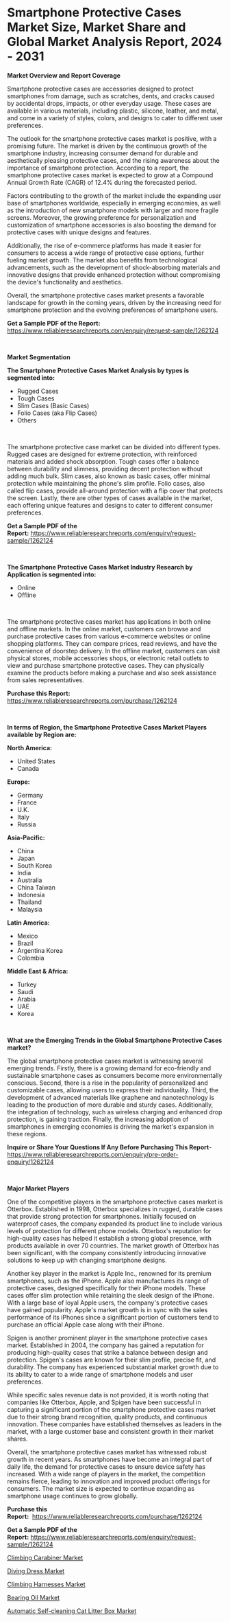 <p><h1>Smartphone Protective Cases Market Size, Market Share and Global Market Analysis Report, 2024 - 2031</h1></p><p><strong>Market Overview and Report Coverage</strong></p>
<p><p>Smartphone protective cases are accessories designed to protect smartphones from damage, such as scratches, dents, and cracks caused by accidental drops, impacts, or other everyday usage. These cases are available in various materials, including plastic, silicone, leather, and metal, and come in a variety of styles, colors, and designs to cater to different user preferences.</p><p>The outlook for the smartphone protective cases market is positive, with a promising future. The market is driven by the continuous growth of the smartphone industry, increasing consumer demand for durable and aesthetically pleasing protective cases, and the rising awareness about the importance of smartphone protection. According to a report, the smartphone protective cases market is expected to grow at a Compound Annual Growth Rate (CAGR) of 12.4% during the forecasted period.</p><p>Factors contributing to the growth of the market include the expanding user base of smartphones worldwide, especially in emerging economies, as well as the introduction of new smartphone models with larger and more fragile screens. Moreover, the growing preference for personalization and customization of smartphone accessories is also boosting the demand for protective cases with unique designs and features.</p><p>Additionally, the rise of e-commerce platforms has made it easier for consumers to access a wide range of protective case options, further fueling market growth. The market also benefits from technological advancements, such as the development of shock-absorbing materials and innovative designs that provide enhanced protection without compromising the device's functionality and aesthetics.</p><p>Overall, the smartphone protective cases market presents a favorable landscape for growth in the coming years, driven by the increasing need for smartphone protection and the evolving preferences of smartphone users.</p></p>
<p><strong>Get a Sample PDF of the Report:</strong> <a href="https://www.reliableresearchreports.com/enquiry/request-sample/1262124">https://www.reliableresearchreports.com/enquiry/request-sample/1262124</a></p>
<p>&nbsp;</p>
<p><strong>Market Segmentation</strong></p>
<p><strong>The Smartphone Protective Cases Market Analysis by types is segmented into:</strong></p>
<p><ul><li>Rugged Cases</li><li>Tough Cases</li><li>Slim Cases (Basic Cases)</li><li>Folio Cases (aka Flip Cases)</li><li>Others</li></ul></p>
<p>&nbsp;</p>
<p><p>The smartphone protective case market can be divided into different types. Rugged cases are designed for extreme protection, with reinforced materials and added shock absorption. Tough cases offer a balance between durability and slimness, providing decent protection without adding much bulk. Slim cases, also known as basic cases, offer minimal protection while maintaining the phone's slim profile. Folio cases, also called flip cases, provide all-around protection with a flip cover that protects the screen. Lastly, there are other types of cases available in the market, each offering unique features and designs to cater to different consumer preferences.</p></p>
<p><strong>Get a Sample PDF of the Report:</strong>&nbsp;<a href="https://www.reliableresearchreports.com/enquiry/request-sample/1262124">https://www.reliableresearchreports.com/enquiry/request-sample/1262124</a></p>
<p>&nbsp;</p>
<p><strong>The Smartphone Protective Cases Market Industry Research by Application is segmented into:</strong></p>
<p><ul><li>Online</li><li>Offline</li></ul></p>
<p>&nbsp;</p>
<p><p>The smartphone protective cases market has applications in both online and offline markets. In the online market, customers can browse and purchase protective cases from various e-commerce websites or online shopping platforms. They can compare prices, read reviews, and have the convenience of doorstep delivery. In the offline market, customers can visit physical stores, mobile accessories shops, or electronic retail outlets to view and purchase smartphone protective cases. They can physically examine the products before making a purchase and also seek assistance from sales representatives.</p></p>
<p><strong>Purchase this Report:</strong>&nbsp; <a href="https://www.reliableresearchreports.com/purchase/1262124">https://www.reliableresearchreports.com/purchase/1262124</a></p>
<p>&nbsp;</p>
<p><strong>In terms of Region, the Smartphone Protective Cases Market Players available by Region are:</strong></p>
<p>
    <p> <strong> North America: </strong>
        <ul>
            <li>United States</li>
            <li>Canada</li>
        </ul>
        </p> 
    <p> <strong> Europe: </strong>
        <ul>
            <li>Germany</li>
            <li>France</li>
            <li>U.K.</li>
            <li>Italy</li>
            <li>Russia</li>
        </ul>
        </p> 
    <p> <strong> Asia-Pacific: </strong>
        <ul>
            <li>China</li>
            <li>Japan</li>
            <li>South Korea</li>
            <li>India</li>
            <li>Australia</li>
            <li>China Taiwan</li>
            <li>Indonesia</li>
            <li>Thailand</li>
            <li>Malaysia</li>
        </ul>
        </p> 
    <p> <strong> Latin America: </strong>
        <ul>
            <li>Mexico</li>
            <li>Brazil</li>
            <li>Argentina Korea</li>
            <li>Colombia</li>
        </ul>
        </p> 
    <p> <strong> Middle East & Africa: </strong>
        <ul>
            <li>Turkey</li>
            <li>Saudi</li>
            <li>Arabia</li>
            <li>UAE</li>
            <li>Korea</li>
        </ul>
    </p>
    </p>
<p>&nbsp;</p>
<p><strong>What are the Emerging Trends in the Global Smartphone Protective Cases market?</strong></p>
<p><p>The global smartphone protective cases market is witnessing several emerging trends. Firstly, there is a growing demand for eco-friendly and sustainable smartphone cases as consumers become more environmentally conscious. Second, there is a rise in the popularity of personalized and customizable cases, allowing users to express their individuality. Third, the development of advanced materials like graphene and nanotechnology is leading to the production of more durable and sturdy cases. Additionally, the integration of technology, such as wireless charging and enhanced drop protection, is gaining traction. Finally, the increasing adoption of smartphones in emerging economies is driving the market's expansion in these regions.</p></p>
<p><strong>Inquire or Share Your Questions If Any Before Purchasing This Report</strong>- <a href="https://www.reliableresearchreports.com/enquiry/pre-order-enquiry/1262124">https://www.reliableresearchreports.com/enquiry/pre-order-enquiry/1262124</a></p>
<p>&nbsp;</p>
<p><strong>Major Market Players</strong></p>
<p><p>One of the competitive players in the smartphone protective cases market is Otterbox. Established in 1998, Otterbox specializes in rugged, durable cases that provide strong protection for smartphones. Initially focused on waterproof cases, the company expanded its product line to include various levels of protection for different phone models. Otterbox's reputation for high-quality cases has helped it establish a strong global presence, with products available in over 70 countries. The market growth of Otterbox has been significant, with the company consistently introducing innovative solutions to keep up with changing smartphone designs.</p><p>Another key player in the market is Apple Inc., renowned for its premium smartphones, such as the iPhone. Apple also manufactures its range of protective cases, designed specifically for their iPhone models. These cases offer slim protection while retaining the sleek design of the iPhone. With a large base of loyal Apple users, the company's protective cases have gained popularity. Apple's market growth is in sync with the sales performance of its iPhones since a significant portion of customers tend to purchase an official Apple case along with their iPhone.</p><p>Spigen is another prominent player in the smartphone protective cases market. Established in 2004, the company has gained a reputation for producing high-quality cases that strike a balance between design and protection. Spigen's cases are known for their slim profile, precise fit, and durability. The company has experienced substantial market growth due to its ability to cater to a wide range of smartphone models and user preferences.</p><p>While specific sales revenue data is not provided, it is worth noting that companies like Otterbox, Apple, and Spigen have been successful in capturing a significant portion of the smartphone protective cases market due to their strong brand recognition, quality products, and continuous innovation. These companies have established themselves as leaders in the market, with a large customer base and consistent growth in their market shares.</p><p>Overall, the smartphone protective cases market has witnessed robust growth in recent years. As smartphones have become an integral part of daily life, the demand for protective cases to ensure device safety has increased. With a wide range of players in the market, the competition remains fierce, leading to innovation and improved product offerings for consumers. The market size is expected to continue expanding as smartphone usage continues to grow globally.</p></p>
<p><strong>Purchase this Report:</strong>&nbsp;&nbsp;<a href="https://www.reliableresearchreports.com/purchase/1262124">https://www.reliableresearchreports.com/purchase/1262124</a></p>
<p></p>
<p><strong>Get a Sample PDF of the Report:</strong>&nbsp;<a href="https://www.reliableresearchreports.com/enquiry/request-sample/1262124">https://www.reliableresearchreports.com/enquiry/request-sample/1262124</a></p>
<p><p><a href="https://github.com/aliciawhite5576/Market-Research-Report-List-2/blob/main/climbing-carabiner-market.md">Climbing Carabiner Market</a></p><p><a href="https://github.com/kipkeeva/Market-Research-Report-List-2/blob/main/diving-dress-market.md">Diving Dress Market</a></p><p><a href="https://github.com/provorikovar/Market-Research-Report-List-2/blob/main/climbing-harnesses-market.md">Climbing Harnesses Market</a></p><p><a href="https://github.com/marloy8/Market-Research-Report-List-2/blob/main/bearing-oil-market.md">Bearing Oil Market</a></p><p><a href="https://github.com/kuntayevaz/Market-Research-Report-List-2/blob/main/automatic-self-cleaning-cat-litter-box-market.md">Automatic Self-cleaning Cat Litter Box Market</a></p></p>